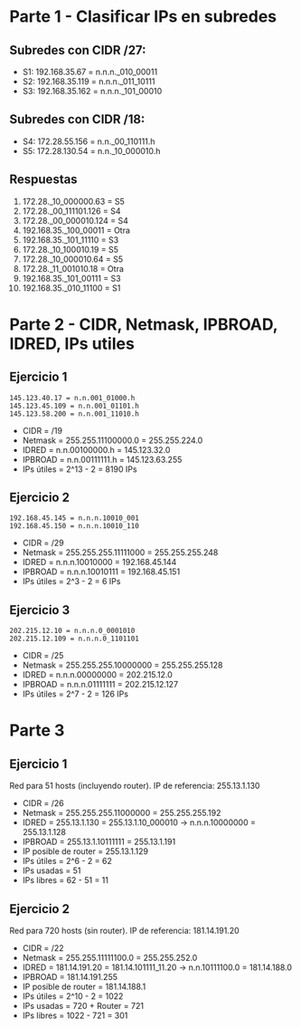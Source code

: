# Parte 1 - Clasificar IPs en subredes

## Subredes con CIDR /27:
- S1: 192.168.35.67 = n.n.n._010_00011
- S2: 192.168.35.119 = n.n.n._011_10111
- S3: 192.168.35.162 = n.n.n._101_00010

## Subredes con CIDR /18:
- S4: 172.28.55.156 = n.n._00_110111.h
- S5: 172.28.130.54 = n.n._10_000010.h

## Respuestas

1. 172.28._10_000000.63 = S5
2. 172.28._00_111101.126 = S4
3. 172.28._00_000010.124 = S4
4. 192.168.35._100_00011 = Otra
5. 192.168.35._101_11110 = S3
6. 172.28._10_100010.19 = S5
7. 172.28._10_000010.64 = S5
8. 172.28._11_001010.18 = Otra
9. 192.168.35._101_00111 = S3
10. 192.168.35._010_11100 = S1

# Parte 2 - CIDR, Netmask, IPBROAD, IDRED, IPs utiles

## Ejercicio 1
    145.123.40.17 = n.n.001_01000.h
    145.123.45.109 = n.n.001_01101.h
    145.123.58.200 = n.n.001_11010.h

- CIDR = /19
- Netmask = 255.255.11100000.0 = 255.255.224.0
- IDRED = n.n.00100000.h = 145.123.32.0
- IPBROAD = n.n.00111111.h = 145.123.63.255
- IPs útiles = 2^13 - 2 = 8190 IPs

## Ejercicio 2
    192.168.45.145 = n.n.n.10010_001
    192.168.45.150 = n.n.n.10010_110

- CIDR = /29
- Netmask = 255.255.255.11111000 = 255.255.255.248
- IDRED = n.n.n.10010000 = 192.168.45.144
- IPBROAD = n.n.n.10010111 = 192.168.45.151
- IPs útiles = 2^3 - 2 = 6 IPs

## Ejercicio 3
    202.215.12.10 = n.n.n.0_0001010
    202.215.12.109 = n.n.n.0_1101101

- CIDR = /25
- Netmask = 255.255.255.10000000 = 255.255.255.128
- IDRED = n.n.n.00000000 = 202.215.12.0
- IPBROAD = n.n.n.01111111 = 202.215.12.127
- IPs útiles = 2^7 - 2 = 126 IPs

# Parte 3

## Ejercicio 1
Red para 51 hosts (incluyendo router). IP de referencia: 255.13.1.130

- CIDR = /26
- Netmask = 255.255.255.11000000 = 255.255.255.192
- IDRED = 255.13.1.130 = 255.13.1.10_000010 -> n.n.n.10000000 = 255.13.1.128
- IPBROAD = 255.13.1.10111111 = 255.13.1.191
- IP posible de router = 255.13.1.129
- IPs útiles = 2^6 - 2 = 62
- IPs usadas = 51
- IPs libres = 62 - 51 = 11

## Ejercicio 2
Red para 720 hosts (sin router). IP de referencia: 181.14.191.20

- CIDR = /22
- Netmask = 255.255.11111100.0 = 255.255.252.0
- IDRED = 181.14.191.20 = 181.14.101111_11.20 -> n.n.10111100.0 = 181.14.188.0
- IPBROAD = 181.14.191.255
- IP posible de router = 181.14.188.1
- IPs útiles = 2^10 - 2 = 1022
- IPs usadas = 720 + Router = 721
- IPs libres = 1022 - 721 = 301